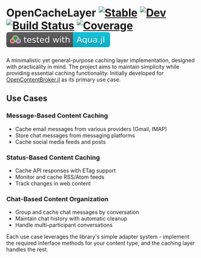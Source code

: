 # OpenCacheLayer [![Stable](https://img.shields.io/badge/docs-stable-blue.svg)](https://sixzero.github.io/OpenCacheLayer.jl/stable/) [![Dev](https://img.shields.io/badge/docs-dev-blue.svg)](https://sixzero.github.io/OpenCacheLayer.jl/dev/) [![Build Status](https://github.com/sixzero/OpenCacheLayer.jl/actions/workflows/CI.yml/badge.svg?branch=master)](https://github.com/sixzero/OpenCacheLayer.jl/actions/workflows/CI.yml?query=branch%3Amaster) [![Coverage](https://codecov.io/gh/sixzero/OpenCacheLayer.jl/branch/master/graph/badge.svg)](https://codecov.io/gh/sixzero/OpenCacheLayer.jl) [![Aqua](https://raw.githubusercontent.com/JuliaTesting/Aqua.jl/master/badge.svg)](https://github.com/JuliaTesting/Aqua.jl)

A minimalistic yet general-purpose caching layer implementation, designed with practicality in mind. The project aims to maintain simplicity while providing essential caching functionality. Initially developed for [OpenContentBroker.jl](https://github.com/sixzero/OpenContentBroker.jl) as its primary use case.

## Use Cases

### Message-Based Content Caching
- Cache email messages from various providers (Gmail, IMAP)
- Store chat messages from messaging platforms
- Cache social media feeds and posts

### Status-Based Content Caching
- Cache API responses with ETag support
- Monitor and cache RSS/Atom feeds
- Track changes in web content

### Chat-Based Content Organization
- Group and cache chat messages by conversation
- Maintain chat history with automatic cleanup
- Handle multi-participant conversations

Each use case leverages the library's simple adapter system - implement the required interface methods for your content type, and the caching layer handles the rest.

